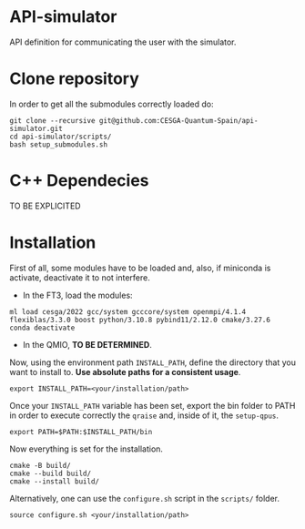 # API-simulator
API definition for communicating the user with the simulator.

# Clone repository
In order to get all the submodules correctly loaded do:

```console
git clone --recursive git@github.com:CESGA-Quantum-Spain/api-simulator.git
cd api-simulator/scripts/
bash setup_submodules.sh
```

# C++ Dependecies
TO BE EXPLICITED

# Installation 
First of all, some modules have to be loaded and, also, if miniconda is activate, deactivate it to not interfere.

- In the FT3, load the modules:
```console
ml load cesga/2022 gcc/system gcccore/system openmpi/4.1.4 flexiblas/3.3.0 boost python/3.10.8 pybind11/2.12.0 cmake/3.27.6
conda deactivate
```
- In the QMIO, **TO BE DETERMINED**.

Now, using the environment path `INSTALL_PATH`, define the directory that you want to install to. **Use absolute paths for a consistent usage**. 

```console
export INSTALL_PATH=<your/installation/path>
```

Once your `INSTALL_PATH` variable has been set, export the bin folder to PATH in order to execute correctly the `qraise` and, inside of it, the `setup-qpus`.

```console
export PATH=$PATH:$INSTALL_PATH/bin
```

Now everything is set for the installation. 

```console
cmake -B build/
cmake --build build/
cmake --install build/
```

Alternatively, one can use the `configure.sh` script in the `scripts/` folder.

```console
source configure.sh <your/installation/path>
``` 
